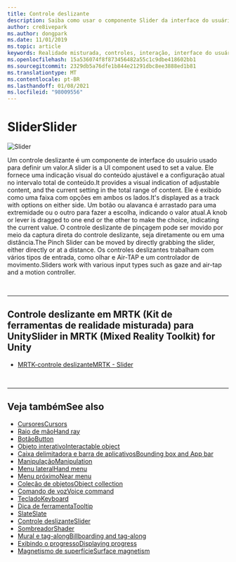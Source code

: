 ```yaml
---
title: Controle deslizante
description: Saiba como usar o componente Slider da interface do usuário para definir um valor movendo um botão ou uma alavanca em uma faixa usando o kit de ferramentas de realidade misturada.
author: cre8ivepark
ms.author: dongpark
ms.date: 11/01/2019
ms.topic: article
keywords: Realidade misturada, controles, interação, interface do usuário, UX, headset de realidade misturada, headset da realidade mista do Windows, headset da realidade virtual, HoloLens, controle deslizante, MRTK, kit de ferramentas da realidade misturada
ms.openlocfilehash: 15a536074f8f873456482a55c1c9dbe418602bb1
ms.sourcegitcommit: 2329db5a76dfe1b844e21291dbc8ee3888ed1b81
ms.translationtype: MT
ms.contentlocale: pt-BR
ms.lasthandoff: 01/08/2021
ms.locfileid: "98009556"
---
```

# <a name="slider"></a><span data-ttu-id="e84c9-104">Slider</span><span class="sxs-lookup"><span data-stu-id="e84c9-104">Slider</span></span>

![Slider](images/UX_Hero_Slider.jpg)

<span data-ttu-id="e84c9-106">Um controle deslizante é um componente de interface do usuário usado para definir um valor.</span><span class="sxs-lookup"><span data-stu-id="e84c9-106">A slider is a UI component used to set a value.</span></span> <span data-ttu-id="e84c9-107">Ele fornece uma indicação visual do conteúdo ajustável e a configuração atual no intervalo total de conteúdo.</span><span class="sxs-lookup"><span data-stu-id="e84c9-107">It provides a visual indication of adjustable content, and the current setting in the total range of content.</span></span> <span data-ttu-id="e84c9-108">Ele é exibido como uma faixa com opções em ambos os lados.</span><span class="sxs-lookup"><span data-stu-id="e84c9-108">It's displayed as a track with options on either side.</span></span> <span data-ttu-id="e84c9-109">Um botão ou alavanca é arrastado para uma extremidade ou o outro para fazer a escolha, indicando o valor atual.</span><span class="sxs-lookup"><span data-stu-id="e84c9-109">A knob or lever is dragged to one end or the other to make the choice, indicating the current value.</span></span> <span data-ttu-id="e84c9-110">O controle deslizante de pinçagem pode ser movido por meio da captura direta do controle deslizante, seja diretamente ou em uma distância.</span><span class="sxs-lookup"><span data-stu-id="e84c9-110">The Pinch Slider can be moved by directly grabbing the slider, either directly or at a distance.</span></span> <span data-ttu-id="e84c9-111">Os controles deslizantes trabalham com vários tipos de entrada, como olhar e Air-TAP e um controlador de movimento.</span><span class="sxs-lookup"><span data-stu-id="e84c9-111">Sliders work with various input types such as gaze and air-tap and a motion controller.</span></span>

<br>

---

## <a name="slider-in-mrtk-mixed-reality-toolkit-for-unity"></a><span data-ttu-id="e84c9-112">Controle deslizante em MRTK (Kit de ferramentas de realidade misturada) para Unity</span><span class="sxs-lookup"><span data-stu-id="e84c9-112">Slider in MRTK (Mixed Reality Toolkit) for Unity</span></span>

* [<span data-ttu-id="e84c9-113">MRTK-controle deslizante</span><span class="sxs-lookup"><span data-stu-id="e84c9-113">MRTK - Slider</span></span>](https://microsoft.github.io/MixedRealityToolkit-Unity/Documentation/README_Sliders.html)

<br>

---

## <a name="see-also"></a><span data-ttu-id="e84c9-114">Veja também</span><span class="sxs-lookup"><span data-stu-id="e84c9-114">See also</span></span>

* [<span data-ttu-id="e84c9-115">Cursores</span><span class="sxs-lookup"><span data-stu-id="e84c9-115">Cursors</span></span>](cursors.md)
* [<span data-ttu-id="e84c9-116">Raio de mão</span><span class="sxs-lookup"><span data-stu-id="e84c9-116">Hand ray</span></span>](point-and-commit.md)
* [<span data-ttu-id="e84c9-117">Botão</span><span class="sxs-lookup"><span data-stu-id="e84c9-117">Button</span></span>](button.md)
* [<span data-ttu-id="e84c9-118">Objeto interativo</span><span class="sxs-lookup"><span data-stu-id="e84c9-118">Interactable object</span></span>](interactable-object.md)
* [<span data-ttu-id="e84c9-119">Caixa delimitadora e barra de aplicativos</span><span class="sxs-lookup"><span data-stu-id="e84c9-119">Bounding box and App bar</span></span>](app-bar-and-bounding-box.md)
* [<span data-ttu-id="e84c9-120">Manipulação</span><span class="sxs-lookup"><span data-stu-id="e84c9-120">Manipulation</span></span>](direct-manipulation.md)
* [<span data-ttu-id="e84c9-121">Menu lateral</span><span class="sxs-lookup"><span data-stu-id="e84c9-121">Hand menu</span></span>](hand-menu.md)
* [<span data-ttu-id="e84c9-122">Menu próximo</span><span class="sxs-lookup"><span data-stu-id="e84c9-122">Near menu</span></span>](near-menu.md)
* [<span data-ttu-id="e84c9-123">Coleção de objetos</span><span class="sxs-lookup"><span data-stu-id="e84c9-123">Object collection</span></span>](object-collection.md)
* [<span data-ttu-id="e84c9-124">Comando de voz</span><span class="sxs-lookup"><span data-stu-id="e84c9-124">Voice command</span></span>](voice-input.md)
* [<span data-ttu-id="e84c9-125">Teclado</span><span class="sxs-lookup"><span data-stu-id="e84c9-125">Keyboard</span></span>](keyboard.md)
* [<span data-ttu-id="e84c9-126">Dica de ferramenta</span><span class="sxs-lookup"><span data-stu-id="e84c9-126">Tooltip</span></span>](tooltip.md)
* [<span data-ttu-id="e84c9-127">Slate</span><span class="sxs-lookup"><span data-stu-id="e84c9-127">Slate</span></span>](slate.md)
* [<span data-ttu-id="e84c9-128">Controle deslizante</span><span class="sxs-lookup"><span data-stu-id="e84c9-128">Slider</span></span>](slider.md)
* [<span data-ttu-id="e84c9-129">Sombreador</span><span class="sxs-lookup"><span data-stu-id="e84c9-129">Shader</span></span>](shader.md)
* [<span data-ttu-id="e84c9-130">Mural e tag-along</span><span class="sxs-lookup"><span data-stu-id="e84c9-130">Billboarding and tag-along</span></span>](billboarding-and-tag-along.md)
* [<span data-ttu-id="e84c9-131">Exibindo o progresso</span><span class="sxs-lookup"><span data-stu-id="e84c9-131">Displaying progress</span></span>](progress.md)
* [<span data-ttu-id="e84c9-132">Magnetismo de superfície</span><span class="sxs-lookup"><span data-stu-id="e84c9-132">Surface magnetism</span></span>](surface-magnetism.md)
